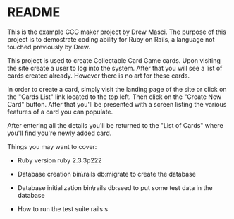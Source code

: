 # README

This is the example CCG maker project by Drew Masci. The purpose of this project
is to demostrate coding ability for Ruby on Rails, a language not touched
previously by Drew.

This project is used to create Collectable Card Game cards. Upon visiting the
site create a user to log into the system. After that you will see a list of
cards created already. However there is no art for these cards.

In order to create a card, simply visit the landing page of the site or click
on the "Cards List" link located to the top left. Then click on the "Create New
Card" button. After that you'll be presented with a screen listing the various
features of a card you can populate.

After entering all the details you'll be returned to the "List of Cards" where
you'll find you're newly added card.

Things you may want to cover:

* Ruby version
  ruby 2.3.3p222

* Database creation
  bin\rails db:migrate to create the database

* Database initialization
  bin\rails db:seed to put some test data in the database

* How to run the test suite
  rails s
